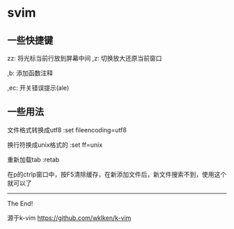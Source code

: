svim
=======================

## 一些快捷键

zz: 将光标当前行放到屏幕中间
,z: 切换放大还原当前窗口

,b: 添加函数注释

,ec: 开关错误提示(ale)

## 一些用法

文件格式转换成utf8
:set fileencoding=utf8

换行符换成unix格式的
:set ff=unix

重新加载tab
:retab

在<leader>p的ctrlp窗口中，按F5清除缓存，在新添加文件后，新文件搜索不到，使用这个就可以了


------------------------
The End!

源于k-vim
https://github.com/wklken/k-vim
